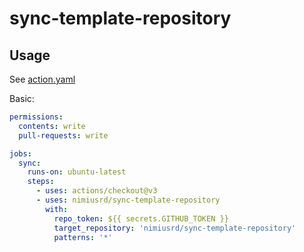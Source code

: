 # sync-template-repository

## Usage
See [action.yaml](action.yaml)

Basic:
```yaml
permissions:
  contents: write
  pull-requests: write

jobs:
  sync:
    runs-on: ubuntu-latest
    steps:
      - uses: actions/checkout@v3
      - uses: nimiusrd/sync-template-repository
        with:
          repo_token: ${{ secrets.GITHUB_TOKEN }}
          target_repository: 'nimiusrd/sync-template-repository'
          patterns: '*'
```
